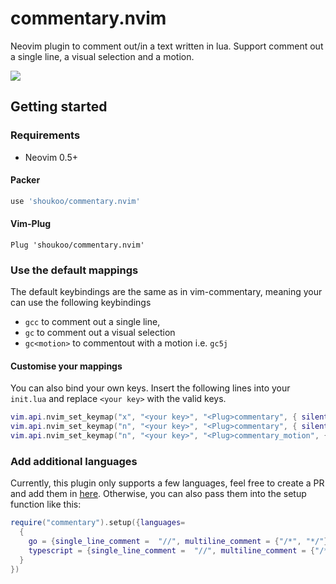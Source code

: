 # commentary.nvim
Neovim plugin to comment out/in a text written in lua. Support comment out a single line, a visual selection and a motion.

![](https://gifyu.com/image/GiVm)
## Getting started

### Requirements
- Neovim 0.5+

#### Packer

```lua
use 'shoukoo/commentary.nvim'
```

#### Vim-Plug
```viml
Plug 'shoukoo/commentary.nvim'
```

### Use the default mappings
The default keybindings are the same as in vim-commentary, meaning your can use the following keybindings
- `gcc` to comment out a single line, 
- `gc` to comment out a visual selection 
- `gc<motion>` to commentout with a motion i.e. `gc5j`


#### Customise your mappings
You can also bind your own keys. Insert the following lines into your `init.lua` and replace `<your key>` with the valid keys.

```lua
vim.api.nvim_set_keymap("x", "<your key>", "<Plug>commentary", { silent = true })
vim.api.nvim_set_keymap("n", "<your key>", "<Plug>commentary", { silent = true })
vim.api.nvim_set_keymap("n", "<your key>", "<Plug>commentary_motion", { silent = true })
```

### Add additional languages
Currently, this plugin only supports a few languages, feel free to create a PR and add them in [here](lua/commentary/config.kya#L9). Otherwise, you can also pass them into the setup function like this:


```lua
require("commentary").setup({languages= 
  {
    go = {single_line_comment =  "//", multiline_comment = {"/*", "*/"}, prefer_multiline = true}
    typescript = {single_line_comment =  "//", multiline_comment = {"/**", "*/"}, prefer_mutiline = true}
  }
})
```


